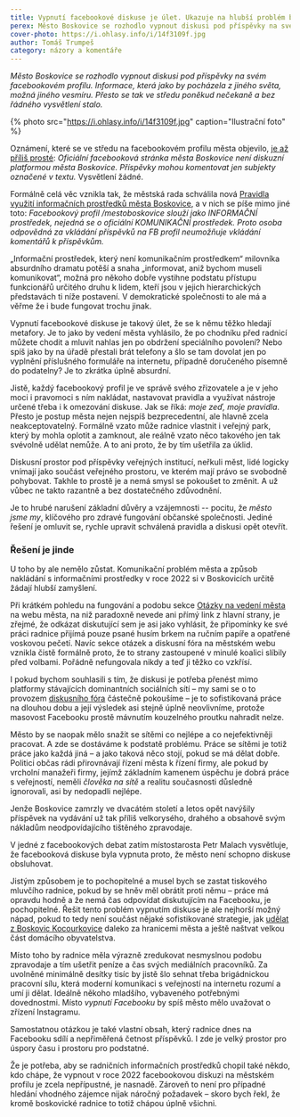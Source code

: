 ```yaml
---
title: Vypnutí facebookové diskuse je úlet. Ukazuje na hlubší problém boskovické radnice
perex: Město Boskovice se rozhodlo vypnout diskusi pod příspěvky na svém facebookovém profilu.
cover-photo: https://i.ohlasy.info/i/14f3109f.jpg
author: Tomáš Trumpeš
category: názory a komentáře
---
```


*Město Boskovice se rozhodlo vypnout diskusi pod příspěvky na svém facebookovém profilu. Informace, která jako by pocházela z jiného světa, možná jiného vesmíru. Přesto se tak ve středu poněkud nečekaně a bez řádného vysvětlení stalo.*

{% photo src="https://i.ohlasy.info/i/14f3109f.jpg" caption="Ilustrační foto" %}

Oznámení, které se ve středu na facebookovém profilu města objevilo, [je až příliš prosté](https://www.facebook.com/mestoboskovice/posts/pfbid0EzfvJrL3Rgci1xP9HAC9XGcMMv5nybnux78qNmgwikMLfR8W5dEkah3AXigVPUDMl): *Oficiální facebooková stránka města Boskovice není diskuzní platformou města Boskovice. Příspěvky mohou komentovat jen subjekty označené v textu.* Vysvětlení žádné.

Formálně celá věc vznikla tak, že městská rada schválila nová [Pravidla využití informačních prostředků města Boskovice](http://data.ohlasy.info/2022/pravidla-diskuze.rtf), a v nich se píše mimo jiné toto: *Facebookový profil /mestoboskovice slouží jako INFORMAČNÍ prostředek, nejedná se o oficiální KOMUNIKAČNÍ prostředek. Proto osoba odpovědná za vkládání příspěvků na FB profil neumožňuje vkládání komentářů k příspěvkům.* 

„Informační prostředek, který není komunikačním prostředkem“ milovníka absurdního dramatu potěší a snaha „informovat, aniž bychom museli komunikovat“, možná pro někoho dobře vystihne podstatu přístupu funkcionářů určitého druhu k lidem, kteří jsou v jejich hierarchických představách ti níže postavení. V demokratické společnosti to ale má a věřme že i bude fungovat trochu jinak. 

Vypnutí facebookové diskuse je takový úlet, že se k němu těžko hledají metafory. Je to jako by vedení města vyhlásilo, že po chodníku před radnicí můžete chodit a mluvit nahlas jen po obdržení speciálního povolení? Nebo spíš jako by na úřadě přestali brát telefony a šlo se tam dovolat jen po vyplnění příslušného formuláře na internetu, případně doručeného písemně do podatelny? Je to zkrátka úplně absurdní.

Jistě, každý facebookový profil je ve správě svého zřizovatele a je v jeho moci i pravomoci s ním nakládat, nastavovat pravidla a využívat nástroje určené třeba i k omezování diskuse. Jak se říká: *moje zeď, moje pravidla*. Přesto je postup města nejen nejspíš bezprecedentní, ale hlavně zcela neakceptovatelný. Formálně vzato může radnice vlastnit i veřejný park, který by mohla oplotit a zamknout, ale reálně vzato něco takového jen tak svévolně udělat nemůže. A to ani proto, že by tím ušetřila za úklid.

Diskusní prostor pod příspěvky veřejných institucí, neřkuli měst, lidé logicky vnímají jako součást veřejného prostoru, ve kterém mají právo se svobodně pohybovat. Takhle to prostě je a nemá smysl se pokoušet to změnit. A už vůbec ne takto razantně a bez dostatečného zdůvodnění.

Je to hrubé narušení základní důvěry a vzájemnosti -- pocitu, že *město jsme my*, klíčového pro zdravé fungování občanské společnosti. Jediné řešení je omluvit se, rychle upravit schválená pravidla a diskusi opět otevřít.

### Řešení je jinde

U toho by ale nemělo zůstat. Komunikační problém města a způsob nakládání s informačními prostředky v roce 2022 si v Boskovicích určitě žádají hlubší zamyšlení.

Při krátkém pohledu na fungování a podobu sekce [Otázky na vedení města](https://www.boskovice.cz/otazky-a-odpovedi-na-vedeni-mesta/d-26739) na webu města, na niž paradoxně nevede ani přímý link z hlavní strany, je zřejmé, že odkázat diskutující sem je asi jako vyhlásit, že připomínky ke své práci radnice přijímá pouze psané husím brkem na ručním papíře a opatřené voskovou pečetí. Navíc sekce otázek a diskusní fóra na městském webu vznikla čistě formálně proto, že to strany zastoupené v minulé koalici slíbily před volbami. Pořádně nefungovala nikdy a teď ji těžko co vzkřísí.

I pokud bychom souhlasili s tím, že diskusi je potřeba přenést mimo platformy stávajících dominantních sociálních sítí – my sami se o to provozem [diskusního fóra](https://forum.ohlasy.info/) částečně pokoušíme – je to sofistikovaná práce na dlouhou dobu a její výsledek asi stejně úplně neovlivníme, protože masovost Facebooku prostě mávnutím kouzelného proutku nahradit nelze.

Město by se naopak mělo snažit se sítěmi co nejlépe a co nejefektivněji pracovat. A zde se dostáváme k podstatě problému. Práce se sítěmi je totiž práce jako každá jiná – a jako taková něco stojí, pokud se má dělat dobře. Politici občas rádi přirovnávají řízení města k řízení firmy, ale pokud by vrcholní manažeři firmy, jejímž základním kamenem úspěchu je dobrá práce s veřejností, neměli *člověka na sítě* a realitu současnosti důsledně ignorovali, asi by nedopadli nejlépe.

Jenže Boskovice zamrzly ve dvacátém století a letos opět navýšily příspěvek na vydávání už tak příliš velkorysého, drahého a obsahově svým nákladům neodpovídajícího tištěného zpravodaje. 

V jedné z facebookových debat zatím místostarosta Petr Malach vysvětluje, že facebooková diskuse byla vypnuta proto, že město není schopno diskuse obsluhovat.

Jistým způsobem je to pochopitelné a musel bych se zastat tiskového mluvčího radnice, pokud by se hněv měl obrátit proti němu – práce má opravdu hodně a že nemá čas odpovídat diskutujícím na Facebooku, je pochopitelné. Řešit tento problém vypnutím diskuse je ale nejhorší možný nápad, pokud to tedy není součást nějaké sofistikované strategie, jak [udělat z Boskovic Kocourkovice](https://www.facebook.com/svatopluk.bartik/posts/10226467150483778) daleko za hranicemi města a ještě naštvat velkou část domácího obyvatelstva.

Místo toho by radnice měla výrazně zredukovat nesmyslnou podobu zpravodaje a tím ušetřit peníze a čas svých mediálních pracovníků. Za uvolněné minimálně desítky tisíc by jistě šlo sehnat třeba brigádnickou pracovní sílu, která moderní komunikaci s veřejností na internetu rozumí a umí ji dělat. Ideálně někoho mladšího, vybaveného potřebnými dovednostmi. Místo *vypnutí Facebooku* by spíš město mělo uvažovat o zřízení Instagramu.

Samostatnou otázkou je také vlastní obsah, který radnice dnes na Facebooku sdílí a nepřiměřená četnost příspěvků. I zde je velký prostor pro úspory času i prostoru pro podstatné.

Že je potřeba, aby se radničních informačních prostředků chopil také někdo, kdo chápe, že vypnout v roce 2022 facebookovou diskuzi na městském profilu je zcela nepřípustné, je nasnadě. Zároveň to není pro případné hledání vhodného zájemce nijak náročný požadavek – skoro bych řekl, že kromě boskovické radnice to totiž chápou úplně všichni.